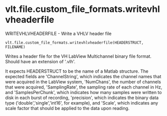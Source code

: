 # vlt.file.custom_file_formats.writevhlvheaderfile

  WRITEVHLVHEADERFILE - Write a VHLV header file
 
    vlt.file.custom_file_formats.writevhlvheaderfile(HEADERSTRUCT, FILENAME)
 
   Writes a header file for the VH LabView Multichannel
   binary file format. Should have an extension of '.vlh'.
 
   It expects HEADERSTRUCT to be the name of a Matlab structure.
   The expected fields are 'ChannelString', which indicates the
   channel names that were acquired in the LabView system, 'NumChans', the number
   of channels that were acquired, 'SamplingRate', the sampling rate of each
   channel in Hz, and 'SamplesPerChunk', which indicates how many samples were
   written to disk in each burst of recording, 'precision', which indicates the
   binary data type ('double','single','int16', for example), and 'Scale', which
   indicates any scale factor that should be applied to the data upon reading.
